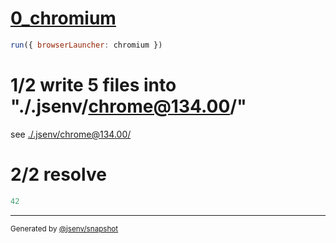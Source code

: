 # [0_chromium](../../import_scripts_node_resolution_dev.test.mjs#L19)

```js
run({ browserLauncher: chromium })
```

# 1/2 write 5 files into "./.jsenv/chrome@134.00/"

see [./.jsenv/chrome@134.00/](./.jsenv/chrome@134.00/)

# 2/2 resolve

```js
42
```

---

<sub>
  Generated by <a href="https://github.com/jsenv/core/tree/main/packages/tooling/snapshot">@jsenv/snapshot</a>
</sub>
